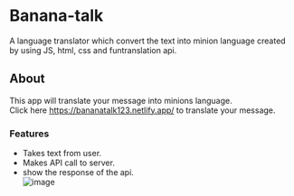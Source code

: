 # Banana-talk
A language translator which convert the text into minion language created by using JS, html, css and funtranslation api.


## About
This app will translate your message into minions language. </br>
Click here https://bananatalk123.netlify.app/ to translate your message.


### Features
* Takes text from user.
* Makes API call to server.
* show the response of the api. </br>
![image](https://user-images.githubusercontent.com/110299602/208469559-608899f1-0b0d-45a7-a9b3-10bff09cd7cf.png)
